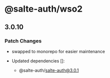 # @salte-auth/wso2

## 3.0.10

### Patch Changes

- swapped to monorepo for easier maintenance

- Updated dependencies []:
  - @salte-auth/salte-auth@3.0.1
